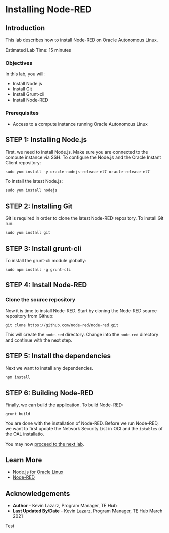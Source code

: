 # Installing Node-RED

## Introduction
This lab describes how to install Node-RED on Oracle Autonomous Linux.

Estimated Lab Time: 15 minutes

### Objectives

In this lab, you will:
* Install Node.js
* Install Git
* Install Grunt-cli
* Install Node-RED

### Prerequisites

* Access to a compute instance running Oracle Autonomous Linux

## **STEP 1**: Installing Node.js

First, we need to install Node.js. Make sure you are connected to the compute instance via SSH. To configure the Node.js and the Oracle Instant Client repository:

`sudo yum install -y oracle-nodejs-release-el7 oracle-release-el7`

To install the latest Node.js:

`sudo yum install nodejs`

## **STEP 2**: Installing Git

Git is required in order to clone the latest Node-RED repository. To install Git run:

`sudo yum install git`

## **STEP 3**: Install grunt-cli

To install the grunt-cli module globally:

`sudo npm install -g grunt-cli`

## **STEP 4**: Install Node-RED

### Clone the source repository
Now it is time to install Node-RED. Start by cloning the Node-RED source repository from Github:

`git clone https://github.com/node-red/node-red.git`

This will create the `node-red` directory. Change into the `node-red` directory and continue with the next step.

## **STEP 5**: Install the dependencies

Next we want to install any dependencies. 

`npm install`

## **STEP 6**: Building Node-RED
Finally, we can build the application. To build Node-RED:

`grunt build`

You are done with the installation of Node-RED. Before we run Node-RED, we want to first update the Network Security List in OCI and the 
`iptables` of the OAL installatio. 

You may now [proceed to the next lab](#next).

## Learn More


* [Node.js for Oracle Linux](https://yum.oracle.com/oracle-linux-nodejs.html#InstallingNodeOnOL7)
* [Node-RED](https://nodered.org/)

## Acknowledgements
* **Author** - Kevin Lazarz, Program Manager, TE Hub
* **Last Updated By/Date** - Kevin Lazarz, Program Manager, TE Hub March 2021

Test

